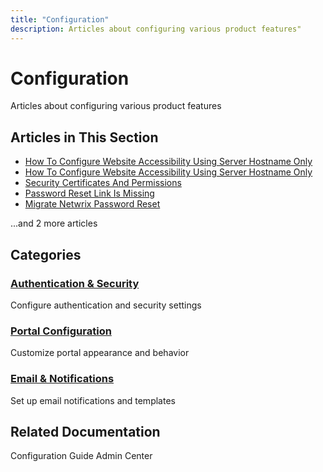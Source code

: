 ```yaml
---
title: "Configuration"
description: Articles about configuring various product features"
---
```


# Configuration

Articles about configuring various product features

## Articles in This Section

- [How To Configure Website Accessibility Using Server Hostname Only](./how-to-configure-website-accessibility-using-server-hostname-only)
- [How To Configure Website Accessibility Using Server Hostname Only](./how-to-configure-website-accessibility-using-server-hostname-only)
- [Security Certificates And Permissions](./security-certificates-and-permissions)
- [Password Reset Link Is Missing](./password-reset-link-is-missing)
- [Migrate Netwrix Password Reset](./migrate-netwrix-password-reset)

...and 2 more articles

## Categories

### [Authentication & Security](./authentication/)
Configure authentication and security settings

### [Portal Configuration](./portal/)
Customize portal appearance and behavior

### [Email & Notifications](./notifications/)
Set up email notifications and templates

## Related Documentation

Configuration Guide
Admin Center
